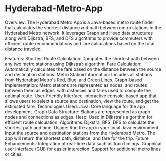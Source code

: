 # Hyderabad-Metro-App
Overview:
The Hyderabad Metro App is a Java-based metro route finder that calculates the shortest distance and path between metro stations in the Hyderabad Metro network. It leverages Graph and Heap data structures along with Dijkstra, BFS, and DFS algorithms to provide commuters with efficient route recommendations and fare calculations based on the total distance traveled.

Features:
Shortest Route Calculation: Computes the shortest path between any two metro stations using Dijkstra’s algorithm.
Fare Calculation: Automatically calculates the fare based on the distance between the source and destination stations.
Metro Station Information: Includes all stations from Hyderabad Metro's Red, Blue, and Green Lines.
Graph-based Implementation: Metro stations are represented as nodes, and routes between them as edges, with distances and fares used to compute the optimal route.
User-Friendly Interface: Interactive console-based app that allows users to select a source and destination, view the route, and get the estimated fare.
Technologies Used:
Java: Core language for the app development.
Graph Data Structure: Stations are represented as graph nodes and connections as edges.
Heap: Used in Dijkstra's algorithm for efficient route calculation.
Algorithms: Dijkstra, BFS, DFS to calculate the shortest path and time.
Usage:
Run the app in your local Java environment.
Input the source and destination stations from the Hyderabad Metro.
The app will return the shortest path, distance, and fare for the trip.
Future Enhancements:
Integration of real-time data such as train timings.
Graphical user interface (GUI) for easier interaction.
Support for additional metro lines or cities.
